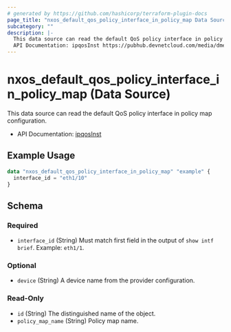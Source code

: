 ```yaml
---
# generated by https://github.com/hashicorp/terraform-plugin-docs
page_title: "nxos_default_qos_policy_interface_in_policy_map Data Source - terraform-provider-nxos"
subcategory: ""
description: |-
  This data source can read the default QoS policy interface in policy map configuration.
  API Documentation: ipqosInst https://pubhub.devnetcloud.com/media/dme-docs-10-2-2/docs/Qos/ipqos:Inst/
---
```


# nxos_default_qos_policy_interface_in_policy_map (Data Source)

This data source can read the default QoS policy interface in policy map configuration.

- API Documentation: [ipqosInst](https://pubhub.devnetcloud.com/media/dme-docs-10-2-2/docs/Qos/ipqos:Inst/)

## Example Usage

```terraform
data "nxos_default_qos_policy_interface_in_policy_map" "example" {
  interface_id = "eth1/10"
}
```

<!-- schema generated by tfplugindocs -->
## Schema

### Required

- `interface_id` (String) Must match first field in the output of `show intf brief`. Example: `eth1/1`.

### Optional

- `device` (String) A device name from the provider configuration.

### Read-Only

- `id` (String) The distinguished name of the object.
- `policy_map_name` (String) Policy map name.


